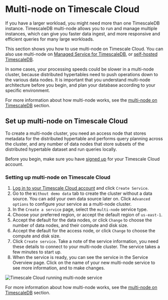# Multi-node on Timescale Cloud
If you have a larger workload, you might need more than one TimescaleDB
instance. TimescaleDB multi-node allows you to run and manage multiple
instances, which can give you faster data ingest, and more responsive and
efficient queries for many large workloads.

This section shows you how to use multi-node on Timescale Cloud. You can also
use multi-node on [Managed Service for TimescaleDB][multinode-mst], or
[self-hosted TimescaleDB][multinode-timescaledb].

<highlight type="important">
In some cases, your processing speeds could be slower in a multi-node cluster,
because distributed hypertables need to push operations down to the various data
nodes. It is important that you understand multi-node architecture before you
begin, and plan your database according to your specific environment.
</highlight>

For more information about how multi-node works, see the
[multi-node on TimescaleDB][multinode-timescaledb] section.

## Set up multi-node on Timescale Cloud
To create a multi-node cluster, you need an access node that stores metadata
for the distributed hypertable and performs query planning across the cluster,
and any number of data nodes that store subsets of the distributed hypertable
dataset and run queries locally.

Before you begin, make sure you have [signed up][cloud-signup] for your
Timescale Cloud account.

<procedure>

### Setting up multi-node on Timescale Cloud

1.  [Log in to your Timescale Cloud account][cloud-login] and click
		`Create Service`.
1.  Go to the `Without demo data` tab to create the cluster without a data
		source. You can add your own data source later on. Click
		`Advanced options` to configure your service as a multi-node cluster.
1.  In the `Create a service` page, select the `multi-node` service type.
1.  Choose your preferred region, or accept the default region of `us-east-1`.
1.  Accept the default for the data nodes, or click `Change` to choose the
		number of data nodes, and their compute and disk size.
1.  Accept the default for the access node, or click `Change` to choose the
		compute and disk size.
1.  Click `Create service`. Take a note of the service information, you need
		these details to connect to your multi-node cluster. The service takes a
		few minutes to start up.
1.  When the service is ready, you can see the service in the Service Overview
		page. Click on the name of your new multi-node service to see more
		information, and to make changes.

<img class="main-content__illustration" src="https://s3.amazonaws.com/assets.timescale.com/docs/images/tsc-running-service-multinode.png" alt="Timescale Cloud running multi-node service"/>

</procedure>

For more information about how multi-node works, see the
[multi-node on TimescaleDB][multinode-timescaledb] section.

[multinode-timescaledb]: timescaledb/how-to-guides/:currentVersion:/multinode-timescaledb
[multinode-mst]: /mst/:currentVersion:/mst-multi-node/
[cloud-login]: https://cloud.timescale.com
[cloud-signup]: https://www.timescale.com/timescale-signup
